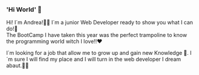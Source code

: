 ### 'Hi World' 👋
Hi! I´m Andrea!🙋‍♀️ I´m a junior Web Developer ready to show you what I can do!💪  
The BootCamp I have taken this year was the perfect trampoline  to know the programming world witch I love!!❤️


I´m looking for a job that allow me to grow up and gain new Knowledge 🧠. I´m sure I will find my place and I will turn in the web developer I dream abaut.👩‍💻

<!--
**AndreaFerreiro/AndreaFerreiro** is a ✨ _special_ ✨ repository because its `README.md` (this file) appears on your GitHub profile.

Here are some ideas to get you started:

- 🔭 I’m currently working on ...
- 🌱 I’m currently learning ...
- 👯 I’m looking to collaborate on ...
- 🤔 I’m looking for help with ...
- 💬 Ask me about ...
- 📫 How to reach me: ...
- 😄 Pronouns: ...
- ⚡ Fun fact: ...
-->
